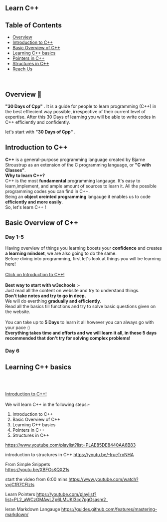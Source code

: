 ## Learn C++
<!-- TABLE OF CONTENTS -->
## Table of Contents
* [Overview](#overview)
* [Introduction to C++](#Introduction-to-C++)
* [Basic Overview of C++](#Basic-Overview-of-C++)
* [Learning C++ basics](#Learning-C++-basics)
* [Pointers in C++](#Pointers-in-C++)
* [Structures in C++](#Structures-in-C++)
* [Reach Us](#reach-us)
<br/>

<!-- OVERVIEW -->
## Overview 📝
 **"30 Days of Cpp"** . 
It is a guide for people to learn programming (C++) in the best effiecient way possible, irrespective of their current level of expertise. After this 30 Days of learning you will be able to write codes in C++ efficiently and confidently.

let's start with **"30 Days of Cpp"** . 
<br/>

<!-- Introduction to C++ -->
## Introduction to C++
**C++** is a general-purpose programming language created by Bjarne Stroustrup as an extension of the C programming language, or **"C with Classes"**.<br/>
**Why to learn C++?** <br/>
C++ is the most **fundamental** programming langauge. It's easy to learn,implement, and ample amount of sources to learn it. All the possible programming codes you can find in C++.<br/>
Being an **object oreinted programming** langauge it enables us to code **efficiently and more easily**.<br/>
So, let's learn C++ !

<!-- Basic Overview of C++ -->
## Basic Overview of C++
<!-- Day 1-5 -->
### Day 1-5
Having overview of things you learning boosts your **confidence** and creates **a learning mindset**, we are also going to do the same.<br/>
Before diving into programming, first let's look at things you will be learning here!<br/>
<br/>
[Click on Introduction to C++!](https://www.w3schools.com/cpp/cpp_intro.asp)<br/>
<br/>
**Best way to start with w3schools** :-<br/>
Just read all the content on website and try to understand things.<br/>
**Don't take notes and try to go in deep.**<br/>
We will do everthing **gradually and efficiently**.
<br/>
Read all the basics till functions and try to solve basic questions given on the website.<br/>
<br/>
You can take up to **5 Days** to learn it all however you can always go with your pace :)<br/>
**Everything takes time and efforts and we will learn it all, in these 5 days recommended that don't try for solving complex problems!**<br/>
<!-- Day 6 -->
### Day 6

<!-- Learning C++ basics -->
## Learning C++ basics
<br/>
<br/>

[Introduction to C++!](https://www.w3schools.com/cpp/cpp_intro.asp)<br/>
<br/>
We will learn C++ in the following steps:-<br/>

1. Introduction to C++
2. Basic Overview of C++
3. Learning C++ basics 
4. Pointers in C++
5. Structures in C++

https://www.youtube.com/playlist?list=PLAE85DE8440AA6B83


introduction to structures in C++
https://youtu.be/-IrueTrxNHA


From Simple Snippets  
https://youtu.be/XBFGsKQX21s


start the video from 6:00 mins 
https://www.youtube.com/watch?v=jCfR7CFlzts

Learn Pointers
https://youtube.com/playlist?list=PL2_aWCzGMAwLZp6LMUKI3cc7pgGsasm2_


leran Markdown Langauge
https://guides.github.com/features/mastering-markdown/
